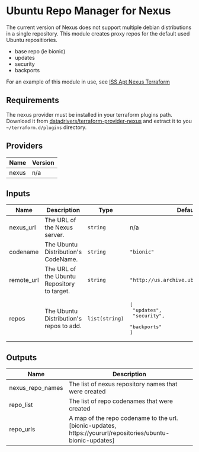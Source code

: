 # Ubuntu Repo Manager for Nexus

The current version of Nexus does not support multiple debian distributions in a single repository. This module creates proxy repos for the default used Ubuntu repositiories.

* base repo (ie bionic)
* updates
* security
* backports

For an example of this module in use, see [ISS Apt Nexus Terraform](https://github.com/InternalServiceSystem/iss-apt-nexus-terraform)

## Requirements

The nexus provider must be installed in your terraform plugins path. Download it from [datadrivers/terraform-provider-nexus](https://github.com/datadrivers/terraform-provider-nexus) and extract it to you `~/terraform.d/plugins` directory.

## Providers

| Name | Version |
|------|---------|
| nexus | n/a |

## Inputs

| Name | Description | Type | Default | Required |
|------|-------------|------|---------|:--------:|
| nexus\_url | The URL of the Nexus server. | `string` | n/a | yes |
| codename | The Ubuntu Distribution's CodeName. | `string` | `"bionic"` | no |
| remote\_url | The URL of the Ubuntu Repository to target. | `string` | `"http://us.archive.ubuntu.com/ubuntu/"` | no |
| repos | The Ubuntu Distribution's repos to add. | `list(string)` | <pre>[<br>  "updates",<br>  "security",<br>  "backports"<br>]</pre> | no |

## Outputs

| Name | Description |
|------|-------------|
| nexus\_repo\_names | The list of nexus repository names that were created |
| repo\_list | The list of repo codenames that were created |
| repo\_urls | A map of the repo codename to the url. [bionic-updates, https://yoururl/repositories/ubuntu-bionic-updates] |
